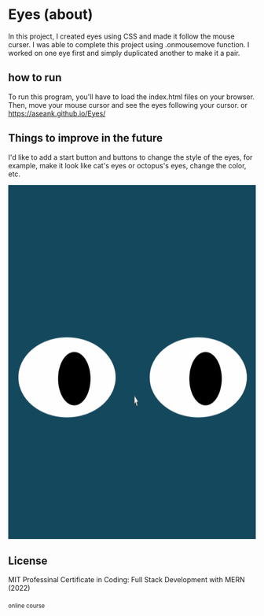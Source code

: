 # Eyes (about)
In this project, I created eyes using CSS and made it follow the mouse curser. I was able to complete this project using .onmousemove function. I worked on one eye first and simply duplicated another to make it a pair.

## how to run
To run this program, you'll have to load the index.html files on your browser. Then, move your mouse cursor and see the eyes following your cursor.
or https://aseank.github.io/Eyes/

## Things to improve in the future
I'd like to add a start button and buttons to change the style of the eyes, for example, make it look like cat's eyes or octopus's eyes, change the color, etc.

<img src='eyes.gif' width='720' height='720'>

## License
MIT Professinal Certificate in Coding: Full Stack Development with MERN (2022)

<sub>online course</sub>
